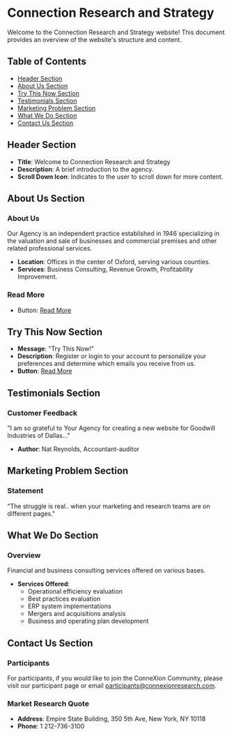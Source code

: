 # Connection Research and Strategy

Welcome to the Connection Research and Strategy website! This document provides an overview of the website's structure and content.

## Table of Contents
- [Header Section](#header-section)
- [About Us Section](#about-us-section)
- [Try This Now Section](#try-this-now-section)
- [Testimonials Section](#testimonials-section)
- [Marketing Problem Section](#marketing-problem-section)
- [What We Do Section](#what-we-do-section)
- [Contact Us Section](#contact-us-section)

## Header Section
- **Title**: Welcome to Connection Research and Strategy
- **Description**: A brief introduction to the agency.
- **Scroll Down Icon**: Indicates to the user to scroll down for more content.

## About Us Section
### About Us
Our Agency is an independent practice established in 1946 specializing in the valuation and sale of businesses and commercial premises and other related professional services. 

- **Location**: Offices in the center of Oxford, serving various counties.
- **Services**: Business Consulting, Revenue Growth, Profitability Improvement.

### Read More
- Button: [Read More](#)

## Try This Now Section
- **Message**: "Try This Now!"
- **Description**: Register or login to your account to personalize your preferences and determine which emails you receive from us.
- **Button**: [Read More](#)

## Testimonials Section
### Customer Feedback
"I am so grateful to Your Agency for creating a new website for Goodwill Industries of Dallas..."

- **Author**: Nat Reynolds, Accountant-auditor

## Marketing Problem Section
### Statement
"The struggle is real.. when your marketing and research teams are on different pages."

## What We Do Section
### Overview
Financial and business consulting services offered on various bases.

- **Services Offered**:
  - Operational efficiency evaluation
  - Best practices evaluation
  - ERP system implementations
  - Mergers and acquisitions analysis
  - Business and operating plan development

## Contact Us Section
### Participants
For participants, if you would like to join the ConneXion Community, please visit our participant page or email [participants@connexionresearch.com](mailto:participants@connexionresearch.com).

### Market Research Quote
- **Address**: Empire State Building, 350 5th Ave, New York, NY 10118
- **Phone**: 1 212-736-3100